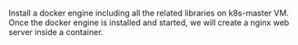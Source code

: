 Install a docker engine including all the related libraries on  k8s-master VM. Once the docker engine is installed and started, we will create a nginx web server inside a container.